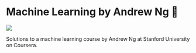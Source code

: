 # Machine Learning by Andrew Ng :rocket:
![](https://img.shields.io/github/repo-size/daspeks/ml-ang)

Solutions to a machine learning course by Andrew Ng at Stanford University on Coursera.
